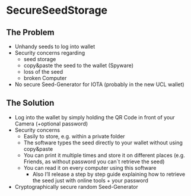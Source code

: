 # SecureSeedStorage

## The Problem
- Unhandy seeds to log into wallet
- Security concerns regarding
  - seed storage
  - copy&paste the seed to the wallet (Spyware)
  - loss of the seed
  - broken Computer
- No secure Seed-Generator for IOTA
(probably in the new UCL wallet)

## The Solution
- Log into the wallet by simply holding the QR Code in front of your Camera (+optional password) 
- Security concerns
  - Easily to store, e.g. within a private folder
  - The software types the seed directly to your wallet without using copy&paste
  - You can print it multiple times and store it on different places
(e.g. Friends, as without password you can´t retrieve the seed)
  - You can read it on every computer using this software
    - Also I’ll release a step by step guide explaining how to retrieve the seed just with online tools + your password
- Cryptographically secure random Seed-Generator
